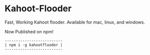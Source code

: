 # Kahoot-Flooder
Fast, Working Kahoot flooder. Available for mac, linux, and windows.

Now Published on npm!

```
--------------------------
| npm i -g kahootflooder |
--------------------------
```
